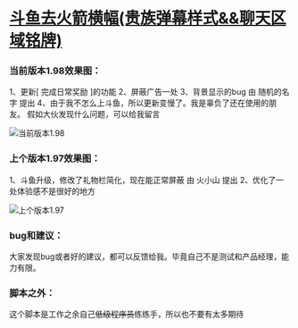 # [斗鱼去火箭横幅(贵族弹幕样式&&聊天区域铭牌)](https://greasyfork.org/zh-CN/scripts/381934-%E6%97%97%E9%B1%BC%E5%8E%BB%E7%81%AB%E7%AE%AD%E6%A8%AA%E5%B9%85)

### 当前版本1.98效果图：

1、更新[ 完成日常奖励 ]的功能
2、屏蔽广告一处
3、背景显示的bug 由 随机的名字 提出
4、由于我不怎么上斗鱼，所以更新变慢了。我是辜负了还在使用的朋友。
假如大伙发现什么问题，可以给我留言


![当前版本1.98](https://wah0713.github.io/myTampermonkey/image/douyu1.98.png)

### 上个版本1.97效果图：

1、斗鱼升级，修改了礼物栏简化，现在能正常屏蔽 由 火小山 提出
2、优化了一处体验感不是很好的地方

![上个版本1.97](https://wah0713.github.io/myTampermonkey/image/douyu1.97.png)

### bug和建议：

大家发现bug或者好的建议，都可以反馈给我。毕竟自己不是测试和产品经理，能力有限。

### 脚本之外：

这个脚本是工作之余自己<del>低级程序员</del>练练手，所以也不要有太多期待
